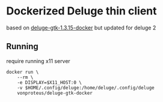 # Dockerized Deluge thin client

based on [deluge-gtk-1.3.15-docker](https://github.com/laur89/deluge-gtk-1.3.15-docker) but updated for deluge 2

## Running

require running x11 server

```
docker run \
    --rm \
    -e DISPLAY=$X11_HOST:0 \
    -v $HOME/.config/deluge:/home/deluge/.config/deluge
    vonproteus/deluge-gtk-docker
```
